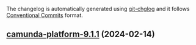 The changelog is automatically generated using [git-chglog](https://github.com/git-chglog/git-chglog)
and it follows [Conventional Commits](https://www.conventionalcommits.org/en/v1.0.0/) format.


<a name="camunda-platform-9.1.1"></a>
## [camunda-platform-9.1.1](https://github.com/camunda/camunda-platform-helm/compare/camunda-platform-9.1.0...camunda-platform-9.1.1) (2024-02-14)

